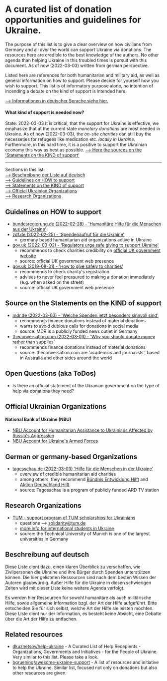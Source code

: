 # A curated list of donation opportunities and guidelines for Ukraine.
The purpose of this list is to give a clear overview on how civilians from Germany and all over the world can support Ukraine via donations. The resources here are credible to the best knowledge of the authors. No other agenda than helping Ukraine in this troubled times is pursuit with this document. As of now (2022-03-03) written from german perspective.

Listed here are references for both humanitarian and military aid, as well as general information on how to support. Please decide for yourself how you wish to support. This list is of informatory purpose alone, no intention of incending a debate on the kind of support is intended here.

[--> Informationen in deutscher Sprache siehe hier.](#beschreibung-auf-deutsch)

#### What kind of support is needed now?
State: 2022-03-03 
It is critical, that the support for Ukraine is effective, we emphasize that at the current state *monetary donations* are most needed in Ukraine. As of now (2022-03-03), the *on-site charities* can still buy the necesseties for refugees like medication etc. *locally in Ukraine*. Furthermore, in this hard time, it is a positive to support the Ukrainian economy this way as best as possible.
[--> Here the sources on the 'Statements on the KIND of support'](#statements-on-the-kind-of-support)  

---
Sections in this list:  
[--> Beschreibung der Liste auf deutsch](#beschreibung-auf-deutsch)  
[--> Guidelines on HOW to support](#guidelines-on-how-to-support)  
[--> Statements on the KIND of support](#statements-on-the-kind-of-support)  
[--> Official Ukrainian Organizations](#official-ukrainian-organizations)  
[--> Research Organizations](#research-organizations)  

## Guidelines on HOW to support
* [bundesregierung.de (2022-02-28) - 'Humanitäre Hilfe für die Menschen aus der Ukraine'](https://www.bundesregierung.de/breg-de/suche/ukraine-humanitaere-hilfe-2008006)
* [zdf.de (2022-02-25) - 'Spendenaufruf für die Ukraine'](https://www.zdf.de/service-und-hilfe/spendenaufruf-fuer-ukraine-100.html)
    * germany based humanitarian aid organizations active in Ukraine
* [gov.uk (2022-03-02) - 'Regulators urge safe giving to support Ukraine'](https://www.gov.uk/government/news/regulators-urge-safe-giving-to-support-ukraine)
    * recommends to check charities credibility on [official UK government website](https://www.gov.uk/find-charity-information)
    * source: official UK government web presence
* [gov.uk (2019-08-31) - 'How to give safely to charities'](https://www.gov.uk/government/news/how-to-give-safely-to-charities--2)
    * recommends to check charity's registration
    * advises to never feel pressured to making a donation immediately (e.g. when asked on the street)
    * source: official UK government web presence

## Source on the Statements on the KIND of support
* [mdr.de (2022-03-03) - 'Welche Spenden jetzt besonders sinnvoll sind'](https://www.mdr.de/nachrichten/deutschland/gesellschaft/ukraine-geldspenden-sachspenden-hilfsorganisationen-100.html)
    * recommends finance donations instead of material donations
    * warns to avoid dubious calls for donations in social media
    * source: MDR is a publicly funded news outlet in Germany
* [theconversation.com (2022-03-03) - 'Why you should donate money rather than supplies'](https://theconversation.com/ukraine-crisis-why-you-should-donate-money-rather-than-supplies-178245)
    * recommends finance donations instead of material donations
    * source: theconversation.com are 'academics and journalists', based in Australia and other sides around the world

## Open Questions (aka ToDos)
* Is there an official statement of the Ukranian government on the type of help via donations they need?

## Official Ukrainian Organizations
#### National Bank of Ukraine (NBU)
* [NBU Account for Humanitarian Assistance to Ukrainians Affected by Russia's Aggression](https://bank.gov.ua/en/news/all/natsionalniy-bank-vidkriv-rahunok-dlya-gumanitarnoyi-dopomogi-ukrayintsyam-postrajdalim-vid-rosiyskoyi-agresiyi)
* [NBU Account for Ukraine's Armed Forces](https://bank.gov.ua/en/news/all/natsionalniy-bank-vidkriv-spetsrahunok-dlya-zboru-koshtiv-na-potrebi-armiyi)

## German or germany-based Organizations
* [tagesschau.de (2022-03-03) 'Hilfe für die Menschen in der Ukraine'](https://www.tagesschau.de/spendenkonten/spendenkonten-133.html)
    * overview of credible humanitarian aid charities
    * among others, they recommend [Bündnis Entwicklung Hilft](https://entwicklung-hilft.de/) and [Aktion Deutschland Hilft](https://www.aktion-deutschland-hilft.de/index.php)
    * source: Tagesschau is a program of publicly funded ARD TV station

## Research Organizations
* [TUM - support program of TUM scholarships for Ukrainians](https://www.tum.de/die-tum/aktuelles/pressemitteilungen/details/37215)
    * questions --> <solidarity@tum.de>
    * [more info for international students in Ukraine](https://www.tum.de/studium/internationale-studierende/ukraine)
    * source: the Technical University of Munich is one of the largest universities in Germany

## Beschreibung auf deutsch
Diese Liste dient dazu, einen klaren Überblick zu verschaffen, wie Zivilpersonen die Ukraine und ihre Bürger durch Spenden unterstützen können. Die hier gelisteten Ressourcen sind nach dem besten Wissen der Autoren glaubwürdig. Außer Hilfe für die Ukraine in diesen schwierigen Zeiten wird mit dieser Liste keine weitere Agenda verfolgt.

Es werden hier Ressourcen für sowohl humanitäre als auch militärische Hilfe, sowie allgemeine Information bzgl. der Art der Hilfe aufgeführt. Bitte entscheiden Sie für sich selbst, welche Art der Hilfe sie leisten möchten. Diese Liste dient nur der Information, es besteht keine Absicht, eine Debatte über die Art der Hilfe zu entfachen.

## Related resources
* [dkuznetsov/help-ukraine](https://github.com/dkuznetsov/help-ukraine) - A Curated List of Help Recepients - Organizations, Governments and Initiatives - for the People of Ukraine. Very similar to this list. Please take a look.
* [bgruening/awesome-ukraine-support](https://github.com/bgruening/awesome-ukraine-support) - A list of resources and initiative to help the Ukraine. Similar list, focused not only on donations but also other resources are given.
